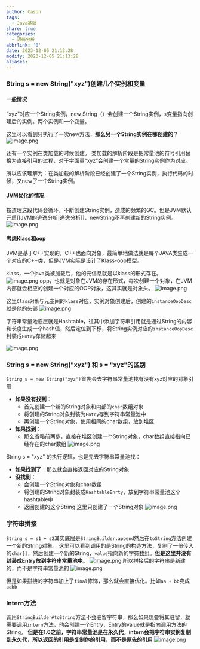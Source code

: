 ```yaml
---
author: Cason
tags:
  - Java基础
share: true
categories:
  - 源码分析
abbrlink: '0'
date: 2023-12-05 21:13:28
modify: 2023-12-05 21:13:28
aliases:
---
```

### String s = new String("xyz")创建几个实例和变量
#### 一般情况
“xyz”对应一个String实例，new String（）会创建一个String实例，`s`变量指向创建后的实例。两个实例和一个变量。

这里可以看到只执行了一次new方法，**那么另一个String实例在哪创建的？**
![image.png](https://obsidian-1317277327.cos.ap-chengdu.myqcloud.com/attachment/202312052125819.png)

还有一个实例在类加载的时候创建。
类加载的解析阶段是把常量池的符号引用替换为直接引用的过程，对于字面量“xyz”会创建一个常量的String实例作为对应。

所以应该理解为：在类加载的解析阶段已经创建了一个String实例，执行代码的时候，又new了一个String实例。

#### JVM优化的情况
按道理这段代码会循环，不断创建String实例，造成的频繁的GC。但是JVM默认开启[[JVM的逃逸分析|逃逸分析]]，newString不再创建新的String实例。
![image.png](https://obsidian-1317277327.cos.ap-chengdu.myqcloud.com/attachment/202312052136700.png)

#### 考虑Klass和oop
JVM是基于C++实现的，C++也面向对象，最简单地做法就是每个JAVA类生成一个对应的C++类，但是JVM实际是设计了Klass-oop模型。

klass，一个java类被加载后，他的元信息就是以klass的形式存在。
![image.png](https://obsidian-1317277327.cos.ap-chengdu.myqcloud.com/attachment/202312052237534.png)
opp，也就是对象在JVM的存在形式，每次创建一个对象，在JVM内部就会相应的创建一个对应的OOP对象，这其实就是对象头。
![image.png](https://obsidian-1317277327.cos.ap-chengdu.myqcloud.com/attachment/202312052238354.png)

这里`Class对象`与元空间的`klass`对应，实例对象创建后，创建的`instanceOopDesc`就是他的头部
![image.png](https://obsidian-1317277327.cos.ap-chengdu.myqcloud.com/attachment/202312061056734.png)

字符串常量池底层就是Hashtable，往其中添加字符串引用就是通过String的内容和长度生成一个hash值，然后定位到下标，将String实例对应的`instanceOopDesc`封装成`Entry`存储起来

![image.png](https://obsidian-1317277327.cos.ap-chengdu.myqcloud.com/attachment/202312061058895.png)

### String s = new String("xyz") 和 s = "xyz"的区别
`String s = new String("xyz")`首先会去字符串常量池找有没有`xyz`对应的对象引用
- **如果没有找到**：
	- 首先创建一个新的String对象和内部的`char`数组对象
	- 将创建的String对象封装为`Entry`存到字符串常量池中
	- 再创建一个String对象，使用相同的char数组，放到堆区
- **如果找到：**
	- 那么省略前两步，直接在堆区创建一个String对象，char数组直接指向已经存在的char数组
![image.png](https://obsidian-1317277327.cos.ap-chengdu.myqcloud.com/attachment/202312061106095.png)

String s = "xyz" 的执行逻辑，也是先去字符串常量池找：
- **如果找到了**：那么就会直接返回对应的String对象
- **没找到**：
	- 会创建一个String对象和char数组
	- 将创建的String对象封装成`HashtableEnrty`，放到字符串常量池这个hashtable中
	- 返回创建的这个String
这里只创建了一个String对象
![image.png](https://obsidian-1317277327.cos.ap-chengdu.myqcloud.com/attachment/202312061903096.png)

### 字符串拼接
`String s = s1 + s2`其实底层是`StringBuilder.append`然后在`toString`方法创建一个新的String对象。
这里可以看到调用的是String的构造方法，复制了一份传入的`char[]`，然后创建一个新的String，`value`指向新的字符数组。**但是这里并没有封装成Entry放到字符串常量池中**。
![image.png](https://obsidian-1317277327.cos.ap-chengdu.myqcloud.com/attachment/202312061906497.png)
所以拼接后的字符串是新建的，而不是字符串常量池的
![image.png](https://obsidian-1317277327.cos.ap-chengdu.myqcloud.com/attachment/202312061909665.png)

但是如果拼接的字符串加上了`final`修饰，那么就会直接优化。比如`aa + bb`变成`aabb`
### Intern方法
调用`StringBuilder#toString`方法不会驻留字符串，那么如果想要将其驻留，就需要调用`intern`方法，他会创建一个Entry，Entry的value就是指向调用方法的String。
**但是在1.6之前，字符串常量池是在永久代，intern会把字符串实例复制到永久代，所以返回的引用是复制体的引用，而不是原先的引用**
![image.png](https://obsidian-1317277327.cos.ap-chengdu.myqcloud.com/attachment/202312061911725.png)

